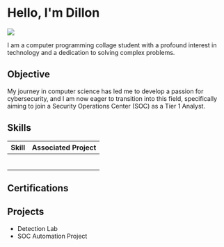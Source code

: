 # Hello, I'm Dillon
<a href="https://www.linkedin.com/in/dillon-bell92/"><img src="https://img.shields.io/badge/-LinkedIn-0072b1?&style=for-the-badge&logo=linkedin&logoColor=white" /></a>


I am a computer programming collage student with a profound interest in technology and a dedication to solving complex problems.

## Objective

My journey in computer science has led me to develop a passion for cybersecurity, and I am now eager to transition into this field, specifically aiming to join a Security Operations Center (SOC) as a Tier 1 Analyst.

## Skills

| Skill                                         | Associated Project         |
|-----------------------------------------------|----------------------------|
|                                               | |
|                                               | |
|                                               | |
|                                               | |
|                                               | |
|                                               | |


## Certifications
<div>

</div>

## Projects
- Detection Lab
- SOC Automation Project
